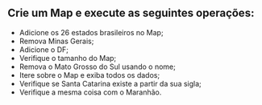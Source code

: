 ## Crie um Map e execute as seguintes operações:

-   Adicione os 26 estados brasileiros no Map;
-   Remova Minas Gerais;
-   Adicione o DF;
-   Verifique o tamanho do Map;
-   Remova o Mato Grosso do Sul usando o nome;
-   Itere sobre o Map e exiba todos os dados;
-   Verifique se Santa Catarina existe a partir da sua sigla;
-   Verifique a mesma coisa com o Maranhão.
